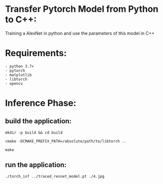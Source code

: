 # Transfer Pytorch Model from Python to C++:
Training a AlexNet in python and use the parameters of this model in C++
# Requirements:
    - python 3.7+
    - pytorch
    - matplotlib
    - libtorch
    - opencv

# Inference Phase:
## build the application:
```
mkdir -p build && cd build
```
```
cmake -DCMAKE_PREFIX_PATH=/absolute/path/to/libtorch ..
```
```
make 
```

## run the application:
```
./torch_inf ../traced_resnet_model.pt ./4.jpg
```

